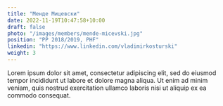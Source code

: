 ```yaml
---
title: "Менде Мицевски"
date: 2022-11-19T10:47:58+10:00
draft: false
photo: "/images/members/mende-micevski.jpg"
position: "PP 2018/2019, PHF"
linkedin: "https://www.linkedin.com/vladimirkosturski"
weight: 3
---
```


Lorem ipsum dolor sit amet, consectetur adipiscing elit, sed do eiusmod tempor incididunt ut labore et dolore magna aliqua. Ut enim ad minim veniam, quis nostrud exercitation ullamco laboris nisi ut aliquip ex ea commodo consequat.